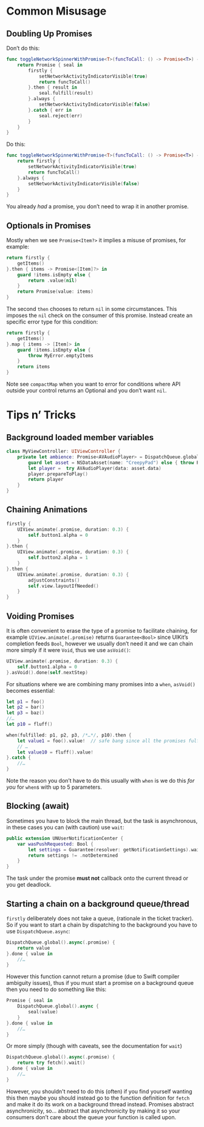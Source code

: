 # Common Misusage

## Doubling Up Promises

Don’t do this:

```swift
func toggleNetworkSpinnerWithPromise<T>(funcToCall: () -> Promise<T>) -> Promise<T> {
    return Promise { seal in
        firstly {
            setNetworkActivityIndicatorVisible(true)
            return funcToCall()
        }.then { result in
            seal.fulfill(result)
        }.always {
            setNetworkActivityIndicatorVisible(false)
        }.catch { err in
            seal.reject(err)
        }
    }
}
```

Do this:

```swift
func toggleNetworkSpinnerWithPromise<T>(funcToCall: () -> Promise<T>) -> Promise<T> {
    return firstly {
        setNetworkActivityIndicatorVisible(true)
        return funcToCall()
    }.always {
        setNetworkActivityIndicatorVisible(false)
    }
}
```

You already *had* a promise, you don’t need to wrap it in another promise.


## Optionals in Promises

Mostly when we see `Promise<Item?>` it implies a misuse of promises, for
example:

```swift
return firstly {
    getItems()
}.then { items -> Promise<[Item]?> in
    guard !items.isEmpty else {
        return .value(nil)
    }
    return Promise(value: items)
}
```

The second `then` chooses to return `nil` in some circumstances. This imposes
the `nil` check on the consumer of this promise. Instead create an specific
error type for this condition:

```swift
return firstly {
    getItems()
}.map { items -> [Item]> in
    guard !items.isEmpty else {
        throw MyError.emptyItems
    }
    return items
}
```

Note see `compactMap` when you want to error for conditions where API outside your control returns an Optional and you don’t want `nil`.

# Tips n’ Tricks

## Background loaded member variables

```swift
class MyViewController: UIViewController {
    private let ambience: Promise<AVAudioPlayer> = DispatchQueue.global().async(.promise) {
        guard let asset = NSDataAsset(name: "CreepyPad") else { throw PMKError.badInput }
        let player =  try AVAudioPlayer(data: asset.data)
        player.prepareToPlay()
        return player
    }
}
```

## Chaining Animations

```swift
firstly {
    UIView.animate(.promise, duration: 0.3) {
        self.button1.alpha = 0
    }
}.then {
    UIView.animate(.promise, duration: 0.3) {
        self.button2.alpha = 1
    }
}.then {
    UIView.animate(.promise, duration: 0.3) {
        adjustConstraints()
        self.view.layoutIfNeeded()
    }
}
```


## Voiding Promises

It is often convenient to erase the type of a promise to facilitate chaining,
for example `UIView.animate(.promise)` returns `Guarantee<Bool>` since UIKit’s
completion feeds `Bool`, however we usually don’t need it and we can chain
more simply if it were `Void`, thus we use `asVoid()`:

```swift
UIView.animate(.promise, duration: 0.3) {
    self.button1.alpha = 0
}.asVoid().done(self.nextStep)
```

For situations where we are combining many promises into a `when`, `asVoid()`
becomes essential:

```swift
let p1 = foo()
let p2 = bar()
let p3 = baz()
//…
let p10 = fluff()

when(fulfilled: p1, p2, p3, /*…*/, p10).then {
    let value1 = foo().value!  // safe bang since all the promises fulfilled
    // …
    let value10 = fluff().value!
}.catch {
    //…
}
```

Note the reason you don’t have to do this usually with `when` is we do this *for
you* for `when`s with up to 5 parameters.


## Blocking (await)

Sometimes you have to block the main thread, but the task is asynchronous, in
these cases you can (with caution) use `wait`:

```swift
public extension UNUserNotificationCenter {
    var wasPushRequested: Bool {
        let settings = Guarantee(resolver: getNotificationSettings).wait()
        return settings != .notDetermined
    }
}
```

The task under the promise **must not** callback onto the current thread or you get
deadlock.

## Starting a chain on a background queue/thread

`firstly` deliberately does not take a queue, (rationale in the ticket tracker).
So if you want to start a chain by dispatching to the background you have to use
`DispatchQueue.async`:

```swift
DispatchQueue.global().async(.promise) {
    return value  
}.done { value in
    //…
}
```

However this function cannot return a promise (due to Swift compiler ambiguity
issues), thus if you must start a promise on a background queue then you need to
do something like this:


```swift
Promise { seal in
    DispatchQueue.global().async {
        seal(value)
    }  
}.done { value in
    //…
}
```

Or more simply (though with caveats, see the documentation for `wait`)

```swift
DispatchQueue.global().async(.promise) {
    return try fetch().wait()
}.done { value in
    //…
}
```

However, you shouldn't need to do this (often) if you find yourself wanting this
then maybe you should instead go to the function definition for `fetch` and make
it do its work on a background thread instead. Promises abstract asynchronicity,
so… abstract that asynchronicity by making it so your consumers don’t care about
the queue your function is called upon.
